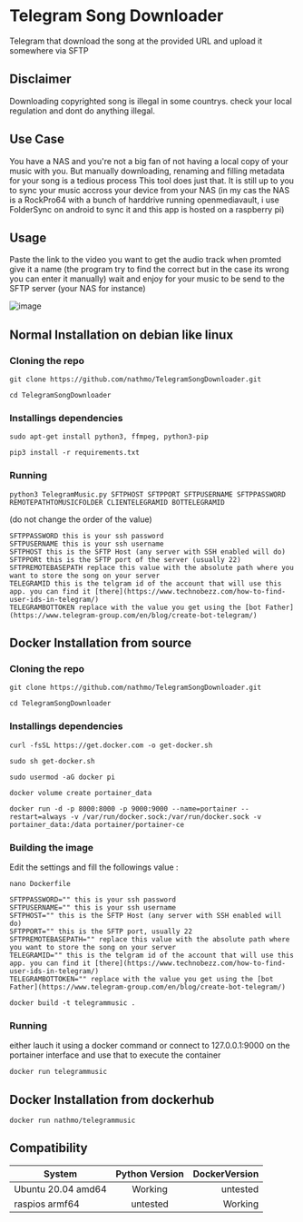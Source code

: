 # Telegram Song Downloader
Telegram that download the song at the provided URL and upload it somewhere via SFTP
## Disclaimer
Downloading copyrighted song is illegal in some countrys.
check your local regulation and dont do anything illegal.

## Use Case
You have a NAS and you're not a big fan of not having a local copy of your music with you.
But manually downloading, renaming and filling metadata for your song is a tedious process
This tool does just that. It is still up to you to sync your music accross your device from your NAS
(in my cas the NAS is a RockPro64 with a bunch of harddrive running openmediavault, i use FolderSync on android to sync it and this app is hosted on a raspberry pi)

## Usage
Paste the link to the video you want to get the audio track
when promted give it a name (the program try to find the correct but in the case its wrong you can enter it manually)
wait and enjoy for your music to be send to the SFTP server (your NAS for instance)

![image](https://user-images.githubusercontent.com/15912256/116869015-2d09c000-ac10-11eb-9e81-2ba53bcca5ba.png)

## Normal Installation on debian like linux
### Cloning the repo
```git clone https://github.com/nathmo/TelegramSongDownloader.git ```

```cd TelegramSongDownloader```
### Installings dependencies
```sudo apt-get install python3, ffmpeg, python3-pip```

```pip3 install -r requirements.txt```
### Running
```python3 TelegramMusic.py SFTPHOST SFTPPORT SFTPUSERNAME SFTPPASSWORD REMOTEPATHTOMUSICFOLDER CLIENTELEGRAMID BOTTELEGRAMID```

(do not change the order of the value)

```
SFTPPASSWORD this is your ssh password
SFTPUSERNAME this is your ssh username
SFTPHOST this is the SFTP Host (any server with SSH enabled will do)
SFTPPORt this is the SFTP port of the server (usually 22)
SFTPREMOTEBASEPATH replace this value with the absolute path where you want to store the song on your server
TELEGRAMID this is the telgram id of the account that will use this app. you can find it [there](https://www.technobezz.com/how-to-find-user-ids-in-telegram/)
TELEGRAMBOTTOKEN replace with the value you get using the [bot Father](https://www.telegram-group.com/en/blog/create-bot-telegram/)
```

## Docker Installation from source
### Cloning the repo
```git clone https://github.com/nathmo/TelegramSongDownloader.git```

```cd TelegramSongDownloader```
### Installings dependencies

```curl -fsSL https://get.docker.com -o get-docker.sh```

```sudo sh get-docker.sh```

```sudo usermod -aG docker pi```

```docker volume create portainer_data```

```docker run -d -p 8000:8000 -p 9000:9000 --name=portainer --restart=always -v /var/run/docker.sock:/var/run/docker.sock -v portainer_data:/data portainer/portainer-ce```

### Building the image
Edit the settings and fill the followings value : 

```nano Dockerfile```

```
SFTPPASSWORD="" this is your ssh password
SFTPUSERNAME="" this is your ssh username
SFTPHOST="" this is the SFTP Host (any server with SSH enabled will do)
SFTPPORT="" this is the SFTP port, usually 22
SFTPREMOTEBASEPATH="" replace this value with the absolute path where you want to store the song on your server
TELEGRAMID="" this is the telgram id of the account that will use this app. you can find it [there](https://www.technobezz.com/how-to-find-user-ids-in-telegram/)
TELEGRAMBOTTOKEN="" replace with the value you get using the [bot Father](https://www.telegram-group.com/en/blog/create-bot-telegram/)
```

```docker build -t telegrammusic .```


### Running
either lauch it using a docker command or connect to 127.0.0.1:9000 on the portainer interface and use that to execute the container

```
docker run telegrammusic
```


## Docker Installation from dockerhub

```
docker run nathmo/telegrammusic
```

## Compatibility

| System        | Python Version| DockerVersion  |
| ------------- |:-------------:| --------------:|
| Ubuntu 20.04 amd64 | Working | untested |
| raspios armf64 | untested | Working |
